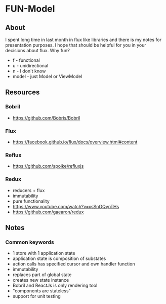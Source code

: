# FUN-Model

## About
I spent long time in last month in flux like libraries and there is my notes for presentation purposes. I hope that should be helpful for you in your decisions about flux. Why fun?
* f - functional
* u - unidirectional
* n - I don't know
* model - just Model or ViewModel

## Resources
### Bobril
* https://github.com/Bobris/Bobril

### Flux
* https://facebook.github.io/flux/docs/overview.html#content

### Reflux
* https://github.com/spoike/refluxjs

### Redux
* reducers + flux
* immutability
* pure functionality
* https://www.youtube.com/watch?v=xsSnOQynTHs
* https://github.com/gaearon/redux

## Notes
### Common keywords
* 1 store with 1 application state
* application state is composition of substates
* action calls has specified cursor and own handler function
 * immutability
 * replaces part of global state
 * creates new state instance
* Bobril and ReactJs is only rendering tool
 * "components are stateless"
* support for unit testing
